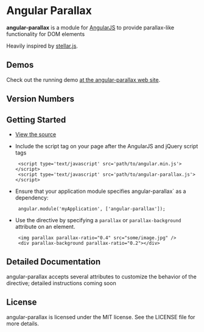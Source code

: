 # Angular Parallax

**angular-parallax** is a module for [AngularJS](http://angularjs.org/) to provide parallax-like functionality for DOM elements

Heavily inspired by [stellar.js](http://markdalgleish.com/projects/stellar.js/).

Demos
-----

Check out the running demo [at the angular-parallax web site](http://brettdonohoo.github.com/angular-parallax).

Version Numbers
---------------

Getting Started
---------------

 * [View the source](http://brettdonohoo.github.com/angular-parallax)
 * Include the script tag on your page after the AngularJS and jQuery script tags

        <script type='text/javascript' src='path/to/angular.min.js'></script>
        <script type='text/javascript' src='path/to/angular-parallax.js'></script>

 * Ensure that your application module specifies angular-parallax` as a dependency:

        angular.module('myApplication', ['angular-parallax']);

 * Use the directive by specifying a `parallax` or `parallax-background` attribute on an element.

        <img parallax parallax-ratio="0.4" src="some/image.jpg" />
        <div parallax-background parallax-ratio="0.2"></div>

Detailed Documentation
----------------------

angular-parallax accepts several attributes to customize the behavior of the directive; detailed instructions coming soon

License
-------

angular-parallax is licensed under the MIT license. See the LICENSE file for more details.

